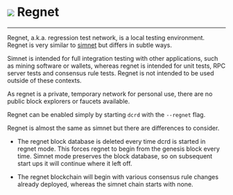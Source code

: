 # <img class="dcr-icon" src="/img/dcr-icons/Dcrtl.svg" /> Regnet

---

Regnet, a.k.a. regression test network, is a local testing environment. Regnet
is very similar to [simnet](simnet.md) but differs in subtle ways.

Simnet is intended for full integration testing with other applications, such as
mining software or wallets, whereas regnet is intended for unit tests, RPC
server tests and consensus rule tests. Regnet is not intended to be used outside
of these contexts.

As regnet is a private, temporary network for personal use, there are no public
block explorers or faucets available.

Regnet can be enabled simply by starting `dcrd` with the `--regnet` flag.

Regnet is almost the same as simnet but there are differences to consider.

- The regnet block database is deleted every time dcrd is started in regnet
  mode. This forces regnet to begin from the genesis block every time. Simnet
  mode preserves the block database, so on subsequent start ups it will continue
  where it left off.

- The regnet blockchain will begin with various consensus rule changes already
  deployed, whereas the simnet chain starts with none.
